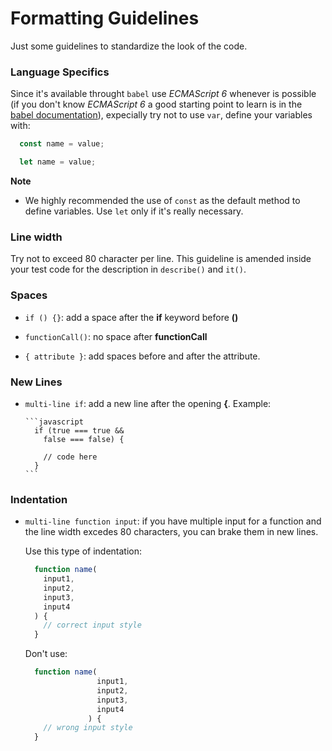 # Formatting Guidelines

Just some guidelines to standardize the look of the code.

### Language Specifics

Since it's available throught `babel` use *ECMAScript 6* whenever is possible
(if you don't know *ECMAScript 6* a good starting point to learn is in the
[babel documentation](https://babeljs.io/docs/learn-es2015/)), expecially try
not to use `var`, define your variables with:

  ```javascript
    const name = value;
  ```

  ```javascript
    let name = value;
  ```

**Note**
  * We highly recommended the use of `const` as the default method to define
    variables. Use `let` only if it's really necessary.

### Line width

Try not to exceed 80 character per line. This guideline is amended inside your
test code for the description in `describe()` and `it()`.

### Spaces

* `if () {}`: add a space after the **if** keyword before **()**

* `functionCall()`: no space after **functionCall**

* `{ attribute }`: add spaces before and after the attribute.

### New Lines

* `multi-line if`: add a new line after the opening **{**. Example:

      ```javascript
        if (true === true &&
          false === false) {

          // code here
        }
      ```

### Indentation

* `multi-line function input`: if you have multiple input for a function and the
  line width excedes 80 characters, you can brake them in new lines.

  Use this type of indentation:

    ```javascript
      function name(
        input1,
        input2,
        input3,
        input4
      ) {
        // correct input style
      }
    ```

  Don't use:

    ```javascript
      function name(
                    input1,
                    input2,
                    input3,
                    input4
                  ) {
        // wrong input style
      }
    ```
